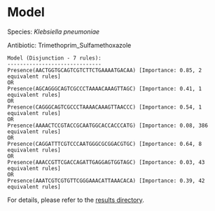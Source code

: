 
# Model

Species: *Klebsiella pneumoniae*

Antibiotic: Trimethoprim_Sulfamethoxazole

```
Model (Disjunction - 7 rules):
------------------------------
Presence(AACTGGTGCAGTCGTCTTCTGAAAATGACAA) [Importance: 0.85, 2 equivalent rules]
OR
Presence(AGCAGGGCAGTCGCCCTAAAACAAAGTTAGC) [Importance: 0.41, 1 equivalent rules]
OR
Presence(CAGGGCAGTCGCCCTAAAACAAAGTTAACCC) [Importance: 0.54, 1 equivalent rules]
OR
Presence(AAAACTCCGTACCGCAATGGCACCACCCATG) [Importance: 0.08, 386 equivalent rules]
OR
Presence(CAGGATTTCGTCCCAATGGGCGCGGACGTGC) [Importance: 0.64, 8 equivalent rules]
OR
Presence(AAACCGTTCGACCAGATTGAGGAGTGGTAGC) [Importance: 0.03, 43 equivalent rules]
OR
Presence(AAATCGTCGTGTTCGGGAAACATTAAACACA) [Importance: 0.39, 42 equivalent rules]

```

For details, please refer to the [results directory](../../../../../results/scm_b/klebsiella%20pneumoniae/trimethoprim_sulfamethoxazole/repeat_9/).


